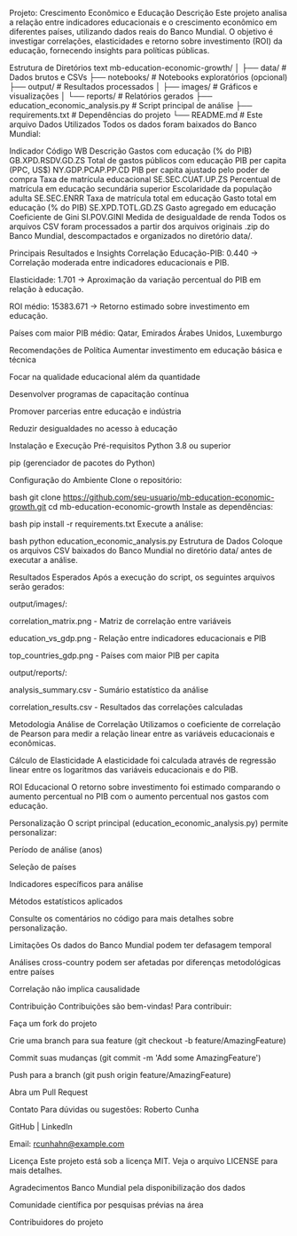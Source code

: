 Projeto: Crescimento Econômico e Educação
Descrição
Este projeto analisa a relação entre indicadores educacionais e o crescimento econômico em diferentes países, utilizando dados reais do Banco Mundial. O objetivo é investigar correlações, elasticidades e retorno sobre investimento (ROI) da educação, fornecendo insights para políticas públicas.

Estrutura de Diretórios
text
mb-education-economic-growth/
│
├── data/                 # Dados brutos e CSVs
├── notebooks/            # Notebooks exploratórios (opcional)
├── output/               # Resultados processados
│   ├── images/           # Gráficos e visualizações
│   └── reports/          # Relatórios gerados
├── education_economic_analysis.py  # Script principal de análise
├── requirements.txt      # Dependências do projeto
└── README.md             # Este arquivo
Dados Utilizados
Todos os dados foram baixados do Banco Mundial:

Indicador	Código WB	Descrição
Gastos com educação (% do PIB)	GB.XPD.RSDV.GD.ZS	Total de gastos públicos com educação
PIB per capita (PPC, US$)	NY.GDP.PCAP.PP.CD	PIB per capita ajustado pelo poder de compra
Taxa de matrícula educacional	SE.SEC.CUAT.UP.ZS	Percentual de matrícula em educação secundária superior
Escolaridade da população adulta	SE.SEC.ENRR	Taxa de matrícula total em educação
Gasto total em educação (% do PIB)	SE.XPD.TOTL.GD.ZS	Gasto agregado em educação
Coeficiente de Gini	SI.POV.GINI	Medida de desigualdade de renda
Todos os arquivos CSV foram processados a partir dos arquivos originais .zip do Banco Mundial, descompactados e organizados no diretório data/.

Principais Resultados e Insights
Correlação Educação-PIB: 0.440
→ Correlação moderada entre indicadores educacionais e PIB.

Elasticidade: 1.701
→ Aproximação da variação percentual do PIB em relação à educação.

ROI médio: 15383.671
→ Retorno estimado sobre investimento em educação.

Países com maior PIB médio: Qatar, Emirados Árabes Unidos, Luxemburgo

Recomendações de Política
Aumentar investimento em educação básica e técnica

Focar na qualidade educacional além da quantidade

Desenvolver programas de capacitação contínua

Promover parcerias entre educação e indústria

Reduzir desigualdades no acesso à educação

Instalação e Execução
Pré-requisitos
Python 3.8 ou superior

pip (gerenciador de pacotes do Python)

Configuração do Ambiente
Clone o repositório:

bash
git clone https://github.com/seu-usuario/mb-education-economic-growth.git
cd mb-education-economic-growth
Instale as dependências:

bash
pip install -r requirements.txt
Execute a análise:

bash
python education_economic_analysis.py
Estrutura de Dados
Coloque os arquivos CSV baixados do Banco Mundial no diretório data/ antes de executar a análise.

Resultados Esperados
Após a execução do script, os seguintes arquivos serão gerados:

output/images/:

correlation_matrix.png - Matriz de correlação entre variáveis

education_vs_gdp.png - Relação entre indicadores educacionais e PIB

top_countries_gdp.png - Países com maior PIB per capita

output/reports/:

analysis_summary.csv - Sumário estatístico da análise

correlation_results.csv - Resultados das correlações calculadas

Metodologia
Análise de Correlação
Utilizamos o coeficiente de correlação de Pearson para medir a relação linear entre as variáveis educacionais e econômicas.

Cálculo de Elasticidade
A elasticidade foi calculada através de regressão linear entre os logaritmos das variáveis educacionais e do PIB.

ROI Educacional
O retorno sobre investimento foi estimado comparando o aumento percentual no PIB com o aumento percentual nos gastos com educação.

Personalização
O script principal (education_economic_analysis.py) permite personalizar:

Período de análise (anos)

Seleção de países

Indicadores específicos para análise

Métodos estatísticos aplicados

Consulte os comentários no código para mais detalhes sobre personalização.

Limitações
Os dados do Banco Mundial podem ter defasagem temporal

Análises cross-country podem ser afetadas por diferenças metodológicas entre países

Correlação não implica causalidade

Contribuição
Contribuições são bem-vindas! Para contribuir:

Faça um fork do projeto

Crie uma branch para sua feature (git checkout -b feature/AmazingFeature)

Commit suas mudanças (git commit -m 'Add some AmazingFeature')

Push para a branch (git push origin feature/AmazingFeature)

Abra um Pull Request

Contato
Para dúvidas ou sugestões:
Roberto Cunha

GitHub |
LinkedIn

Email: rcunhahn@example.com

Licença
Este projeto está sob a licença MIT. Veja o arquivo LICENSE para mais detalhes.

Agradecimentos
Banco Mundial pela disponibilização dos dados

Comunidade científica por pesquisas prévias na área

Contribuidores do projeto
